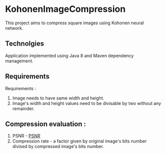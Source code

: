 # KohonenImageCompression
This project aims to compress square images using Kohonen neural network.
## Technolgies
Application implemented using Java 8 and Maven dependency management.
## Requirements
Requirements :
1. 	Image needs to have same width and height.
2. 	Image's width and height values need to be divisable by two without any remainder.

## Compression evaluation :

1. 	PSNR - [PSNR](https://en.wikipedia.org/wiki/Peak_signal-to-noise_ratio) 
2. 	Compression rate - a factor given by original image's bits number divised by compressed image's bits number.
